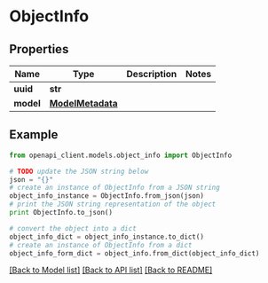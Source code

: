 # ObjectInfo


## Properties
Name | Type | Description | Notes
------------ | ------------- | ------------- | -------------
**uuid** | **str** |  | 
**model** | [**ModelMetadata**](ModelMetadata.md) |  | 

## Example

```python
from openapi_client.models.object_info import ObjectInfo

# TODO update the JSON string below
json = "{}"
# create an instance of ObjectInfo from a JSON string
object_info_instance = ObjectInfo.from_json(json)
# print the JSON string representation of the object
print ObjectInfo.to_json()

# convert the object into a dict
object_info_dict = object_info_instance.to_dict()
# create an instance of ObjectInfo from a dict
object_info_form_dict = object_info.from_dict(object_info_dict)
```
[[Back to Model list]](../README.md#documentation-for-models) [[Back to API list]](../README.md#documentation-for-api-endpoints) [[Back to README]](../README.md)


